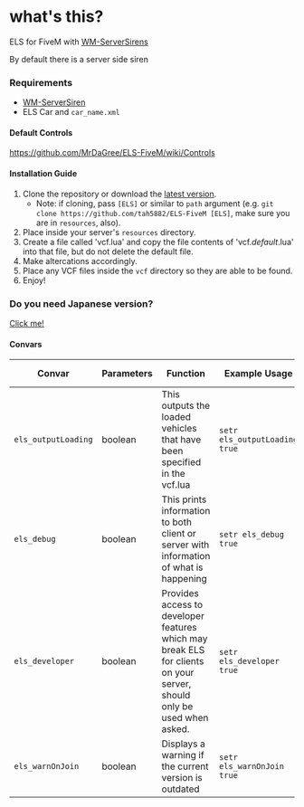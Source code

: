 # what's this?
ELS for FiveM with [WM-ServerSirens](https://github.com/Walsheyy/WMServerSirens)

By default there is a server side siren

### Requirements
- [WM-ServerSiren](https://github.com/Walsheyy/WMServerSirens)
- ELS Car and `car_name.xml`


#### Default Controls
https://github.com/MrDaGree/ELS-FiveM/wiki/Controls

#### Installation Guide
1. Clone the repository or download the [latest version](../../releases/latest).
    * Note: if cloning, pass `[ELS]` or similar to `path` argument (e.g. `git clone https://github.com/tah5882/ELS-FiveM [ELS]`, make sure you are in `resources`, also).
2. Place inside your server's `resources` directory.
3. Create a file called 'vcf.lua' and copy the file contents of 'vcf._default_.lua' into that file, but do not delete the default file.
4. Make altercations accordingly.
5. Place any VCF files inside the `vcf` directory so they are able to be found.
6. Enjoy!

### Do you need Japanese version?
[Click me!]()

#### Convars
| Convar              | Parameters        | Function                                                                                                              | Example Usage                | Default State |
|---------------------|-------------------|-----------------------------------------------------------------------------------------------------------------------|------------------------------|---------------|
| `els_outputLoading` | boolean           | This outputs the loaded vehicles that have been specified in the vcf.lua                                              | `setr els_outputLoading true` | "false"      |
| `els_debug`         | boolean           | This prints information to both client or server with information of what is happening                                | `setr els_debug true`         | "false"      |
| `els_developer`     | boolean           | Provides access to developer features which may break ELS for clients on your server, should only be used when asked. | `setr els_developer true`     | "false"      |
| `els_warnOnJoin`    | boolean           | Displays a warning if the current version is outdated                                                                 | `setr els_warnOnJoin true`    | "false"      |
